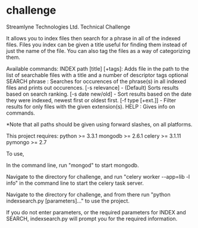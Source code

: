 challenge
=========

Streamlyne Technologies Ltd. Technical Challenge

It allows you to index files then search for a phrase in all of the indexed files.
Files you index can be given a title useful for finding them instead of just the name of the file.
You can also tag the files as a way of categorizing them.

Available commands:
  INDEX path [title] [+tags]: Adds file in the path to the list of searchable
                              files with a title and a number of
                              descriptor tags optional
  SEARCH phrase             : Searches for occurences of the phrase(s) in all
                              indexed files and prints out occurences.
         [-s relevance]     - (Default) Sorts results based on search ranking.
         [-s date new/old]  - Sort results based on the date they were indexed,
                              newest first or oldest first.
         [-f type [+ext.]]  - Filter results for only files with
                              the given extension(s).
  HELP                      : Gives info on commands.

*Note that all paths should be given using forward slashes, on all platforms.

This project requires:
python >= 3.3.1
mongodb >= 2.6.1
celery >= 3.1.11
pymongo >= 2.7

To use,

In the command line, run "mongod" to start mongodb.

Navigate to the directory for challenge, and run "celery worker --app=lib -l info" in the command line to start the celery task server.

Navigate to the directory for challenge, and from there run "python indexsearch.py [parameters]..." to use the project.

If you do not enter parameters, or the required parameters for INDEX and SEARCH, indexsearch.py will prompt you for the required information.
